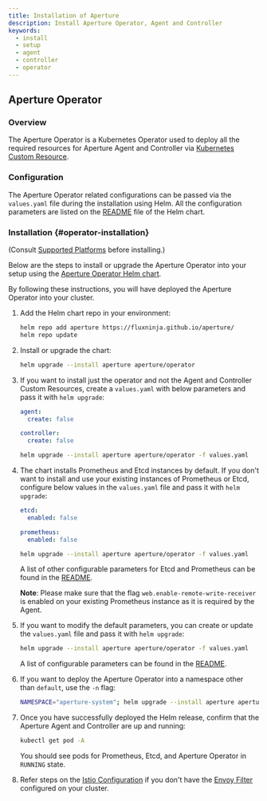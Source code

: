 ```yaml
---
title: Installation of Aperture
description: Install Aperture Operator, Agent and Controller
keywords:
  - install
  - setup
  - agent
  - controller
  - operator
---
```


## Aperture Operator

### Overview

The Aperture Operator is a Kubernetes Operator used to deploy all the required resources
for Aperture Agent and Controller via
[Kubernetes Custom Resource](https://kubernetes.io/docs/concepts/extend-kubernetes/api-extension/custom-resources/).

### Configuration

The Aperture Operator related configurations can be passed via the `values.yaml` file
during the installation using Helm. All the configuration parameters
are listed on the
[README](https://artifacthub.io/packages/helm/aperture/aperture-operator#operator-parameters)
file of the Helm chart.

### Installation {#operator-installation}

(Consult [Supported Platforms](setup/supported-platforms.md) before installing.)

Below are the steps to install or upgrade the Aperture Operator into your setup using
the [Aperture Operator Helm chart](https://artifacthub.io/packages/helm/aperture/aperture-operator).

By following these instructions, you will have deployed the Aperture Operator into your cluster.

1. Add the Helm chart repo in your environment:

   ```bash
   helm repo add aperture https://fluxninja.github.io/aperture/
   helm repo update
   ```

2. Install or upgrade the chart:

   ```bash
   helm upgrade --install aperture aperture/operator
   ```

3. If you want to install just the operator and not the Agent and Controller Custom Resources,
   create a `values.yaml` with below parameters and pass it with `helm upgrade`:

   ```yaml
   agent:
     create: false

   controller:
     create: false
   ```

   ```bash
   helm upgrade --install aperture aperture/operator -f values.yaml
   ```

4. The chart installs Prometheus and Etcd instances by default. If you
   don't want to install and use your existing instances of Prometheus or
   Etcd, configure below values in the `values.yaml` file and pass it with
   `helm upgrade`:

   ```yaml
   etcd:
     enabled: false

   prometheus:
     enabled: false
   ```

   ```bash
   helm upgrade --install aperture aperture/operator -f values.yaml
   ```

   A list of other configurable parameters for Etcd and Prometheus can be
   found in the [README](https://artifacthub.io/packages/helm/aperture/aperture-operator#istio).

   **Note**: Please make sure that the flag `web.enable-remote-write-receiver`
   is enabled on your existing Prometheus instance as it is required by the
   Agent.

5. If you want to modify the default parameters, you can create or update the
   `values.yaml` file and pass it with `helm upgrade`:

   ```bash
   helm upgrade --install aperture aperture/operator -f values.yaml
   ```

   A list of configurable parameters can be found in the
   [README](https://artifacthub.io/packages/helm/aperture/aperture-operator#operator-parameters).

6. If you want to deploy the Aperture Operator into a namespace
   other than `default`, use the `-n` flag:

   ```bash
   NAMESPACE="aperture-system"; helm upgrade --install aperture aperture/operator -f values.yaml --set global.istioNamespace=$NAMESPACE -n $NAMESPACE --create-namespace
   ```

7. Once you have successfully deployed the Helm release, confirm that the
   Aperture Agent and Controller are up and running:

   ```bash
   kubectl get pod -A
   ```

   You should see pods for Prometheus, Etcd, and Aperture Operator in `RUNNING` state.

8. Refer steps on the [Istio Configuration](setup/istio.md) if you don't have the
   [Envoy Filter](https://istio.io/latest/docs/reference/config/networking/envoy-filter/)
   configured on your cluster.
